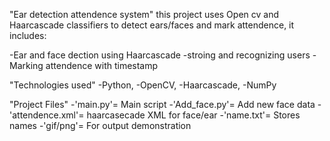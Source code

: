 
"Ear detection attendence system"
this project uses Open cv and Haarcascade classifiers to detect ears/faces and mark attendence, it includes:

-Ear and face dection using Haarcascade
-stroing and recognizing users
-Marking attendence with timestamp

"Technologies used"
-Python, -OpenCV, -Haarcascade, -NumPy

"Project Files"
-'main.py'= Main script
-'Add_face.py'= Add new face data
-'attendence.xml'= haarcasecade XML for face/ear
-'name.txt'= Stores names
-'gif/png'= For output demonstration

